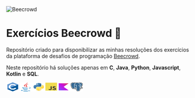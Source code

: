 <img src="https://www.beecrowd.com.br/home/wp-content/uploads/2021/08/beecrowd__negativoHor-vazado-small-PNG-1024x246.png" alt="Beecrowd">

# Exercícios Beecrowd :space_invader:

Repositório criado para disponibilizar as minhas resoluções dos exercícios da plataforma de desafios de programação [Beecrowd](https://www.beecrowd.com.br/judge/pt).
  
Neste repositório há soluções apenas em **C**, **Java**, **Python**, **Javascript**, **Kotlin** e **SQL**.

<img align="center" alt="Pedro-C" height="25" width="35" src="https://raw.githubusercontent.com/devicons/devicon/master/icons/c/c-original.svg"><img align="center" alt="Pedro-Java" height="25" width="35" src="https://raw.githubusercontent.com/devicons/devicon/master/icons/java/java-original.svg"><img align="center" alt="Pedro-Python" height="25" width="35" src="https://raw.githubusercontent.com/devicons/devicon/master/icons/python/python-original.svg"><img align="center" alt="Pedro-Javascript" height="22" width="32" src="https://raw.githubusercontent.com/devicons/devicon/master/icons/javascript/javascript-original.svg"><img align="center" alt="Pedro-Kotlin" height="25" width="35" src="https://raw.githubusercontent.com/devicons/devicon/master/icons/kotlin/kotlin-original.svg"><img align="center" alt="Pedro-SQL" height="25" width="35" src="https://raw.githubusercontent.com/devicons/devicon/master/icons/postgresql/postgresql-original.svg">
